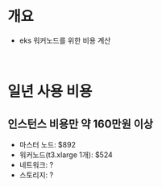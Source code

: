 # 개요
* eks 워커노드를 위한 비용 계산

<br>

# 일년 사용 비용
## 인스턴스 비용만 약 160만원 이상
* 마스터 노드: $892
* 워커노드(t3.xlarge 1개): $524 
* 네트워크: ?
* 스토리지: ?